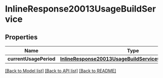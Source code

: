 # InlineResponse20013UsageBuildService

## Properties
Name | Type | Description | Notes
------------ | ------------- | ------------- | -------------
**currentUsagePeriod** | [**InlineResponse20013UsageBuildServiceCurrentUsagePeriod**](InlineResponse20013UsageBuildServiceCurrentUsagePeriod.md) |  | [optional] 

[[Back to Model list]](../README.md#documentation-for-models) [[Back to API list]](../README.md#documentation-for-api-endpoints) [[Back to README]](../README.md)


